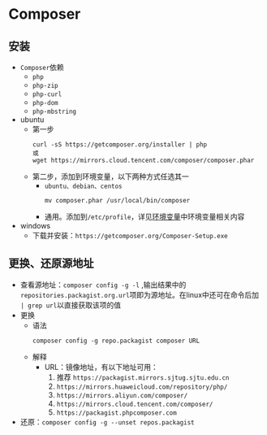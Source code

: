 # Composer

## 安装
* `Composer`依赖
    * ` php `
    * `php-zip` 
    * `php-curl`
    * `php-dom`
    * `php-mbstring`
* ubuntu
    * 第一步
        ```
        curl -sS https://getcomposer.org/installer | php 
        或 
        wget https://mirrors.cloud.tencent.com/composer/composer.phar 
        ```
    * 第二步，添加到环境变量，以下两种方式任选其一
        * `ubuntu、debian、centos`
            ```
            mv composer.phar /usr/local/bin/composer
            ```
        * 通用。添加到`/etc/profile`，详见[环境变量](./linux/终端配置)中环境变量相关内容
* windows
    * 下载并安装：`https://getcomposer.org/Composer-Setup.exe`

## 更换、还原源地址
* 查看源地址：`composer config -g -l` ,输出结果中的`repositories.packagist.org.url`项即为源地址。在linux中还可在命令后加` | grep url`以直接获取该项的值
* 更换
    * 语法
        ```
        composer config -g repo.packagist composer URL 
        ```
    * 解释 
        * URL：镜像地址，有以下地址可用：
            1. 推荐 `https://packagist.mirrors.sjtug.sjtu.edu.cn`
            1. `https://mirrors.huaweicloud.com/repository/php/`
            1. `https://mirrors.aliyun.com/composer/`
            1. `https://mirrors.cloud.tencent.com/composer/`
            1. `https://packagist.phpcomposer.com`
* 还原：`composer config -g --unset repos.packagist`

    




